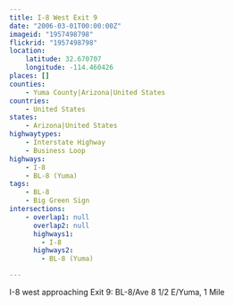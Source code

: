 ```yaml
---
title: I-8 West Exit 9
date: "2006-03-01T00:00:00Z"
imageid: "1957498798"
flickrid: "1957498798"
location:
    latitude: 32.670707
    longitude: -114.460426
places: []
counties:
    - Yuma County|Arizona|United States
countries:
    - United States
states:
    - Arizona|United States
highwaytypes:
    - Interstate Highway
    - Business Loop
highways:
    - I-8
    - BL-8 (Yuma)
tags:
    - BL-8
    - Big Green Sign
intersections:
    - overlap1: null
      overlap2: null
      highways1:
        - I-8
      highways2:
        - BL-8 (Yuma)

---
```

I-8 west approaching Exit 9: BL-8/Ave 8 1/2 E/Yuma, 1 Mile